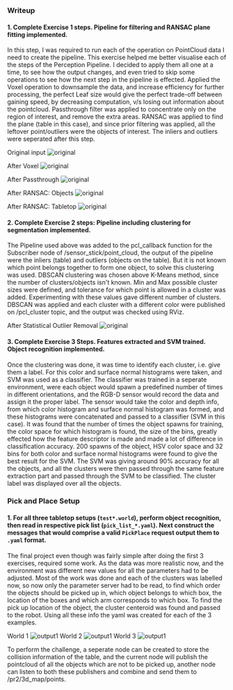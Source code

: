 ### Writeup 

#### 1. Complete Exercise 1 steps. Pipeline for filtering and RANSAC plane fitting implemented.
In this step, I was required to run each of the operation on PointCloud data I need to create the pipeline. This exercise helped me better visualise each of the steps of the Perception Pipeline. I decided to apply them all one at a time, to see how the output changes, and even tried to skip some operations to see how the next step in the pipeline is effected. Applied the Voxel operation to downsample the data, and increase efficiency for further processing, the perfect Leaf size would give the perfect trade-off between gaining speed, by decreasing computation, v/s losing out information about the pointcloud. Passthrough filter was applied to concentrate only on the region of interest, and remove the extra areas. RANSAC was applied to find the plane (table in this case), and since prior filtering was applied, all the leftover point/outliers were the objects of interest.
The inliers and outliers were seperated after this step.

Original input
![original](output/tabletop.png)

After Voxel
![original](output/voxel.png)

After Passthrough
![original](output/passthrough.png)

After RANSAC: Objects
![original](output/objects.png)

After RANSAC: Tabletop
![original](output/table_extracted.png)

#### 2. Complete Exercise 2 steps: Pipeline including clustering for segmentation implemented.  
The Pipeline used above was added to the pcl_callback function for the Subscriber node of /sensor_stick/point_cloud, the output of the pipeline were the inliers (table) and outliers (objects on the table). But it is not known which point belongs together to form one object, to solve this clustering was used. DBSCAN clustering was chosen above K-Means method, since the number of clusters/objects isn't known. Min and Max possible cluster sizes were defined, and tolerance for which point is allowed in a cluster was added. Experimenting with these values gave different number of clusters. DBSCAN was applied and each cluster with a different color were published on /pcl_cluster topic, and the output was checked using RViz.

After Statistical Outlier Removal
![original](output/statistical_outlier.png)

#### 3. Complete Exercise 3 Steps.  Features extracted and SVM trained.  Object recognition implemented.
Once the clustering was done, it was time to identify each cluster, i.e. give them a label. For this color and surface normal histograms were taken, and SVM was used as a classifier. The classifier was trained in a seperate environment, were each object would spawn a predefined number of times in different orientations, and the RGB-D sensor would record the data and assign it the proper label. The sensor would take the color and depth info, from which color histogram and surface normal histogram was formed, and these histograms were concatenated and passed to a classifier (SVM in this case). It was found that the number of times the object spawns for training, the color space for which histogram is found, the size of the bins, greatly effected how the feature descriptor is made and made a lot of difference in classification accuracy. 200 spawns of the object, HSV color space and 32 bins for both color and surface normal histograms were found to give the best result for the SVM. The SVM was giving around 90% accuracy for all the objects, and all the clusters were then passed through the same feature extraction part and passed through the SVM to be classified. The cluster label was displayed over all the objects.


### Pick and Place Setup

#### 1. For all three tabletop setups (`test*.world`), perform object recognition, then read in respective pick list (`pick_list_*.yaml`). Next construct the messages that would comprise a valid `PickPlace` request output them to `.yaml` format.
The final project even though was fairly simple after doing the first 3 exercises, required some work. As the data was more realistic now, and the environment was different new values for all the parameters had to be adjusted. Most of the work was done and each of the clusters was labelled now, so now only the parameter server had to be read, to find which order the objects should be picked up in, which object belongs to which box, the location of the boxes and which arm corresponds to which box. To find the pick up location of the object, the cluster centeroid was found and passed to the robot. Using all these info the yaml was created for each of the 3 examples. 

World 1
![output1](output/output1.png)
World 2
![output1](output/output2.png)
World 3
![output1](output/output3.png)

To perform the challenge, a seperate node can be created to store the collision information of the table, and the current node will publish the pointcloud of all the objects which are not to be picked up, another node can listen to both these publishers and combine and send them to /pr2/3d_map/points. 



